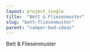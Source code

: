 ```yaml
---
layout: project_single
title:  "Bett & Fliesenmuster"
slug: "bett-fliesenmuster"
parent: "camper-bed-ideas"
---
```

Bett & Fliesenmuster